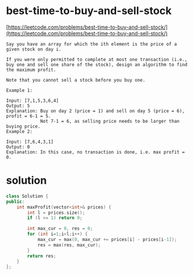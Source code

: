 # best-time-to-buy-and-sell-stock

[https://leetcode.com/problems/best-time-to-buy-and-sell-stock/](https://leetcode.com/problems/best-time-to-buy-and-sell-stock/)

```
Say you have an array for which the ith element is the price of a given stock on day i.

If you were only permitted to complete at most one transaction (i.e., buy one and sell one share of the stock), design an algorithm to find the maximum profit.

Note that you cannot sell a stock before you buy one.

Example 1:

Input: [7,1,5,3,6,4]
Output: 5
Explanation: Buy on day 2 (price = 1) and sell on day 5 (price = 6), profit = 6-1 = 5.
             Not 7-1 = 6, as selling price needs to be larger than buying price.
Example 2:

Input: [7,6,4,3,1]
Output: 0
Explanation: In this case, no transaction is done, i.e. max profit = 0.
```


# solution

```c++
class Solution {
public:
    int maxProfit(vector<int>& prices) {
        int l = prices.size();
        if (l <= 1) return 0;

        int max_cur = 0, res = 0;
        for (int i=1;i<l;i++) {
            max_cur = max(0, max_cur += prices[i] - prices[i-1]);
            res = max(res, max_cur);
        }
        return res;
    }
};
```
